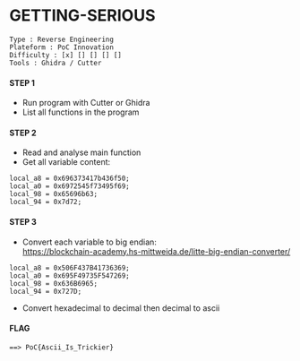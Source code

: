 # GETTING-SERIOUS
```
Type : Reverse Engineering
Plateform : PoC Innovation
Difficulty : [x] [] [] [] []
Tools : Ghidra / Cutter
```
#### STEP 1
- Run program with Cutter or Ghidra
- List all functions in the program
#### STEP 2
- Read and analyse main function
- Get all variable content:
```
local_a8 = 0x696373417b436f50;
local_a0 = 0x6972545f73495f69;
local_98 = 0x65696b63;
local_94 = 0x7d72;
 ```
#### STEP 3
- Convert each variable to big endian: </br>
https://blockchain-academy.hs-mittweida.de/litte-big-endian-converter/ </br>
```
local_a8 = 0x506F437B41736369;
local_a0 = 0x695F49735F547269;
local_98 = 0x636B6965;
local_94 = 0x727D;
```
- Convert hexadecimal to decimal then decimal to ascii

#### FLAG
`==> PoC{Ascii_Is_Trickier}`
